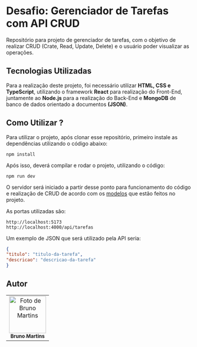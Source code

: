 # Desafio: Gerenciador de Tarefas com API CRUD

Repositório para projeto de gerenciador de tarefas, com o objetivo de realizar CRUD (Crate, Read, Update, Delete) e o usuário poder visualizar as operações.

## Tecnologias Utilizadas

Para a realização deste projeto, foi necessário utilizar <b>HTML, CSS e TypeScript</b>, utilizando o framework <b>React</b> para realização do Front-End, juntamente ao <b>Node.js</b> para a realização do Back-End e <b>MongoDB</b> de banco de dados orientado a documentos <b>(JSON)</b>.

## Como Utilizar ?

Para utilizar o projeto, após clonar esse repositório, primeiro instale as dependências utilizando o código abaixo:

```node
npm install
```

Após isso, deverá compilar e rodar o projeto, utilizando o código:

```node
npm run dev
```

O servidor será iniciado a partir desse ponto para funcionamento do código e realização de CRUD de acordo com os <a href="./models/">modelos</a> que estão feitos no projeto.

As portas utilizadas são:
```url
http://localhost:5173
http://localhost:4000/api/tarefas
```
Um exemplo de JSON que será utilizado pela API seria:
```json
{
"titulo": "titulo-da-tarefa",
"descricao": "descricao-da-tarefa"
}
```

## Autor

<table>
  <tr>
  <td align="center">
      <a href="https://github.com/brunocmartins11" title="Bruno Martins">
        <img src="https://avatars.githubusercontent.com/u/101012137?v=4" width="100px;" alt="Foto de Bruno Martins"/><br>
        <sub>
          <b>Bruno Martins</b>
        </sub>
      </a>
    </td>
  </tr>
</table>